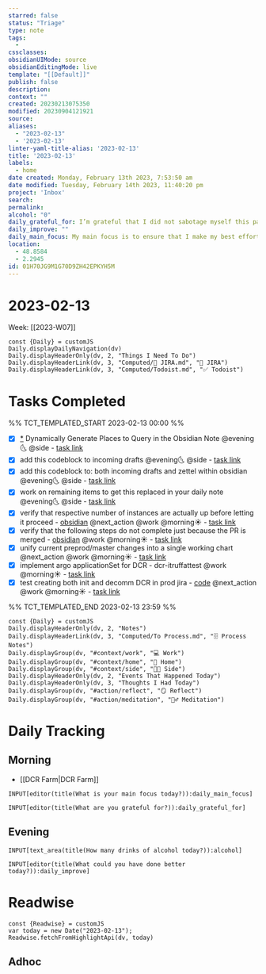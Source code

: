 ```yaml
---
starred: false
status: "Triage"
type: note
tags:
  - 
cssclasses: 
obsidianUIMode: source
obsidianEditingMode: live
template: "[[Default]]"
publish: false
description: 
context: ""
created: 20230213075350
modified: 20230904121921
source: 
aliases:
  - "2023-02-13"
  - '2023-02-13'
linter-yaml-title-alias: '2023-02-13'
title: '2023-02-13'
labels:
  - home
date created: Monday, February 13th 2023, 7:53:50 am
date modified: Tuesday, February 14th 2023, 11:40:20 pm
project: 'Inbox'
search: 
permalink: 
alcohol: "0"
daily_grateful_for: I’m grateful that I did not sabotage myself this past
daily_improve: ""
daily_main_focus: My main focus is to ensure that I make my best efforts on
location:
  - 48.8584
  - 2.2945
id: 01H70JG9M1G70D9ZH42EPKYH5M
---
```


# 2023-02-13

Week: [[2023-W07]]

```dataviewjs
const {Daily} = customJS
Daily.displayDailyNavigation(dv)
Daily.displayHeaderOnly(dv, 2, "Things I Need To Do")
Daily.displayHeaderLink(dv, 3, "Computed/🎫 JIRA.md", "🎫 JIRA")
Daily.displayHeaderLink(dv, 3, "Computed/Todoist.md", "✅ Todoist")
```

# Tasks Completed

%% TCT_TEMPLATED_START 2023-02-13 00:00 %%

- [X] [*](obsidian://advanced-uri?vault=main&filepath=Inbox%2FProcessed%2F2023-01-30--13-58-10.md&block=70ef5) Dynamically Generate Places to Query in the Obsidian Note @evening🌜 @side - [task link](https://todoist.com/app/task/6571778379)
- [X] add this codeblock to incoming drafts @evening🌜 @side - [task link](https://todoist.com/app/task/6568985689)
- [X] add this codeblock to: both incoming drafts and zettel within obsidian @evening🌜 @side - [task link](https://todoist.com/app/task/6570675049)
- [X] work on remaining items to get this replaced in your daily note @evening🌜 @side - [task link](https://todoist.com/app/task/6568950149)
- [X] verify that respective number of instances are actually up before letting it proceed - [obsidian](obsidian://advanced-uri?vault=main&filepath=Inbox%2FProcessed%2F2023-01-13--10-45-03.md&block=03fce) @next_action @work @morning☀️ - [task link](https://todoist.com/app/task/6519624167)
- [X] verify that the following steps do not complete just because the PR is merged - [obsidian](obsidian://advanced-uri?vault=main&filepath=Inbox%2FProcessed%2F2023-01-13--10-45-03.md&block=1d1a5) @work @morning☀️ - [task link](https://todoist.com/app/task/6519624150)
- [X] unify current preprod/master changes into a single working chart @next_action @work @morning☀️ - [task link](https://todoist.com/app/task/6451502049)
- [X] implement argo applicationSet for DCR - dcr-itruffattest @work @morning☀️ - [task link](https://todoist.com/app/task/6358167345)
- [X] test creating both init and decomm DCR in prod jira - [code](https://github.medallia.com/medallia/sre-triggers/blob/PRODSVC-13992/k8s-artifacts/dev/configmaps/mec.yaml#L339) @next_action @work @morning☀️ - [task link](https://todoist.com/app/task/6454515788)

%% TCT_TEMPLATED_END 2023-02-13 23:59 %%

```dataviewjs
const {Daily} = customJS
Daily.displayHeaderOnly(dv, 2, "Notes")
Daily.displayHeaderLink(dv, 3, "Computed/To Process.md", "🗄️ Process Notes")
Daily.displayGroup(dv, "#context/work", "💻 Work")
Daily.displayGroup(dv, "#context/home", "🏡 Home")
Daily.displayGroup(dv, "#context/side", "👨‍💻 Side")
Daily.displayHeaderOnly(dv, 2, "Events That Happened Today")
Daily.displayHeaderOnly(dv, 3, "Thoughts I Had Today")
Daily.displayGroup(dv, "#action/reflect", "🪞 Reflect")
Daily.displayGroup(dv, "#action/meditation", "🧘‍♂️ Meditation")
```
# Daily Tracking

## Morning
- [[DCR Farm|DCR Farm]]
```meta-bind
INPUT[editor(title(What is your main focus today?)):daily_main_focus]
```

```meta-bind
INPUT[editor(title(What are you grateful for?)):daily_grateful_for]
```

## Evening

```meta-bind
INPUT[text_area(title(How many drinks of alcohol today?)):alcohol]
```

```meta-bind
INPUT[editor(title(What could you have done better today?)):daily_improve]
```

# Readwise

```dataviewjs
const {Readwise} = customJS
var today = new Date("2023-02-13");
Readwise.fetchFromHighlightApi(dv, today)
```

## Adhoc
